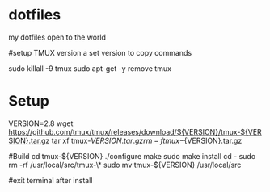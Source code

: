 # dotfiles
my dotfiles open to the world


#setup TMUX version a set version to copy commands

sudo killall -9 tmux
sudo apt-get -y remove tmux

# Setup 
VERSION=2.8 
wget https://github.com/tmux/tmux/releases/download/${VERSION}/tmux-${VERSION}.tar.gz 
tar xf tmux-${VERSION}.tar.gz 
rm -f tmux-${VERSION}.tar.gz 

#Build
cd tmux-${VERSION} 
./configure 
make 
sudo make install 
cd -
sudo rm -rf /usr/local/src/tmux-\*
sudo mv tmux-${VERSION} /usr/local/src


#exit terminal after install 
